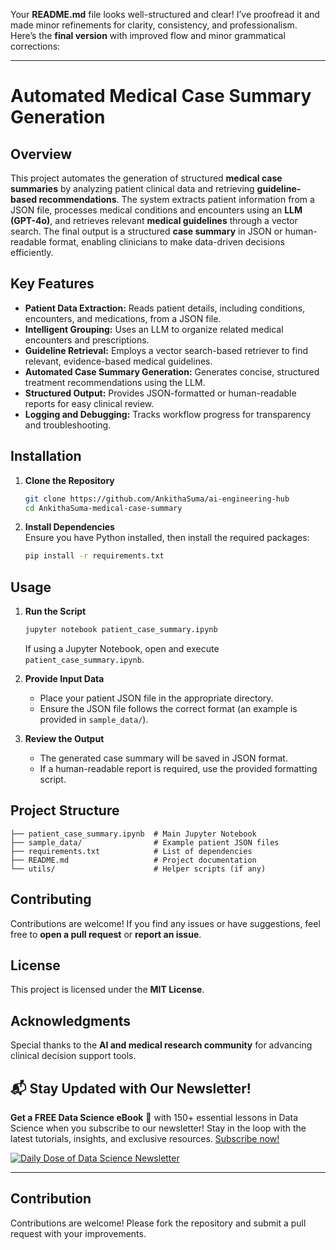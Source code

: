 Your **README.md** file looks well-structured and clear! I’ve proofread it and made minor refinements for clarity, consistency, and professionalism. Here’s the **final version** with improved flow and minor grammatical corrections:  

---

# **Automated Medical Case Summary Generation**  

## **Overview**  
This project automates the generation of structured **medical case summaries** by analyzing patient clinical data and retrieving **guideline-based recommendations**. The system extracts patient information from a JSON file, processes medical conditions and encounters using an **LLM (GPT-4o)**, and retrieves relevant **medical guidelines** through a vector search. The final output is a structured **case summary** in JSON or human-readable format, enabling clinicians to make data-driven decisions efficiently.  

## **Key Features**  
- **Patient Data Extraction:** Reads patient details, including conditions, encounters, and medications, from a JSON file.  
- **Intelligent Grouping:** Uses an LLM to organize related medical encounters and prescriptions.  
- **Guideline Retrieval:** Employs a vector search-based retriever to find relevant, evidence-based medical guidelines.  
- **Automated Case Summary Generation:** Generates concise, structured treatment recommendations using the LLM.  
- **Structured Output:** Provides JSON-formatted or human-readable reports for easy clinical review.  
- **Logging and Debugging:** Tracks workflow progress for transparency and troubleshooting.  

## **Installation**  

1. **Clone the Repository**  
   ```bash
   git clone https://github.com/AnkithaSuma/ai-engineering-hub
   cd AnkithaSuma-medical-case-summary
   ```  

2. **Install Dependencies**  
   Ensure you have Python installed, then install the required packages:  
   ```bash
   pip install -r requirements.txt
   ```  

## **Usage**  

1. **Run the Script**  
   ```bash
   jupyter notebook patient_case_summary.ipynb
   ```  
   If using a Jupyter Notebook, open and execute `patient_case_summary.ipynb`.  

2. **Provide Input Data**  
   - Place your patient JSON file in the appropriate directory.  
   - Ensure the JSON file follows the correct format (an example is provided in `sample_data/`).  

3. **Review the Output**  
   - The generated case summary will be saved in JSON format.  
   - If a human-readable report is required, use the provided formatting script.  

## **Project Structure**  
```
├── patient_case_summary.ipynb  # Main Jupyter Notebook
├── sample_data/                # Example patient JSON files
├── requirements.txt            # List of dependencies
├── README.md                   # Project documentation
└── utils/                      # Helper scripts (if any)
```  

## **Contributing**  
Contributions are welcome! If you find any issues or have suggestions, feel free to **open a pull request** or **report an issue**.  

## **License**  
This project is licensed under the **MIT License**.  

## **Acknowledgments**  
Special thanks to the **AI and medical research community** for advancing clinical decision support tools.  



## 📬 Stay Updated with Our Newsletter!
**Get a FREE Data Science eBook** 📖 with 150+ essential lessons in Data Science when you subscribe to our newsletter! Stay in the loop with the latest tutorials, insights, and exclusive resources. [Subscribe now!](https://join.dailydoseofds.com)

[![Daily Dose of Data Science Newsletter](https://github.com/patchy631/ai-engineering/blob/main/resources/join_ddods.png)](https://join.dailydoseofds.com)

---

## Contribution

Contributions are welcome! Please fork the repository and submit a pull request with your improvements.
